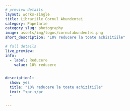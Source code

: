 ```yaml
---
# preview details
layout: works-single
title: Librariile Cornul Abundentei
category: Papetarie
category_slug: photography
image: assets/img/logos/cornulabundentei.png
short_description: "10% reducere la toate achizitiile"

# full details
live_preview:
info:
  - label: Reducere
    value: 10% reducere


description1:
  show: yes
  title: "10% reducere la toate achizitiile"
  text: "<p>.</p>
  "

---
```


